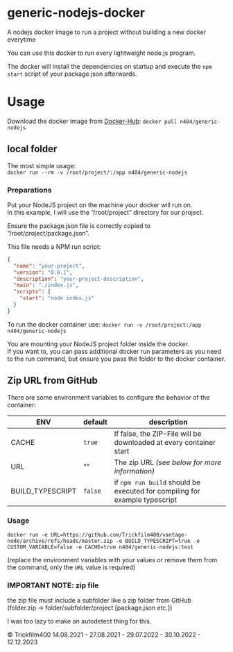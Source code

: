 # generic-nodejs-docker
A nodejs docker image to run a project without building a new docker everytime

You can use this docker to run every lightweight node.js program.

The docker will install the dependencies on startup and execute the  `npm start`  script of your package.json afterwards.

# Usage
Download the docker image from [Docker-Hub](https://hub.docker.com/r/n404/generic-nodejs): `docker pull n404/generic-nodejs`


## local folder

The most simple usage:  
`docker run --rm -v /root/project/:/app n404/generic-nodejs`

### Preparations
Put your NodeJS project on the machine your docker will run on.  
In this example, I will use the “/root/project” directory for our project.

Ensure the package.json file is correctly copied to “/root/project/package.json”.

This file needs a NPM run script:

```json
{
  "name": "your-project",
  "version": "0.0.1",
  "description": "your-project-description",
  "main": "./index.js",
  "scripts": {
    "start": "node index.js"
  }
}
```

To run the docker container use:  `docker run -v /root/project:/app n404/generic-nodejs`

You are mounting your NodeJS project folder inside the docker.  
If you want to, you can pass additional docker run parameters as you need to the run command, but ensure you pass the folder to the docker container.

## Zip URL from GitHub

There are some environment variables to configure the behavior of the container:

| ENV | default | description
---------|-------------|-------------------
| CACHE | `true` | If false, the ZIP-File will be downloaded at every container start
| URL | "" | The zip URL  _(see below for more information)_
| BUILD_TYPESCRIPT | `false` | if `npm run build` should be executed for compiling for example typescript

### Usage

`docker run -e URL=https://github.com/Trickfilm400/vantage-node/archive/refs/heads/master.zip -e BUILD_TYPESCRIPT=true -e CUSTOM_VARIABLE=false -e CACHE=true n404/generic-nodejs:test`

(replace the environment variables with your values or remove them from the command, only the  `URL`  value is required)

### **IMPORTANT NOTE: zip file**

the zip file must include a subfolder like a zip folder from GitHub  
(folder.zip → folder/subfolder/project [package.json etc.])

I was too lazy to make an autodetect thing for this.

© Trickfilm400 14.08.2021 - 27.08.2021 - 29.07.2022 - 30.10.2022 - 12.12.2023